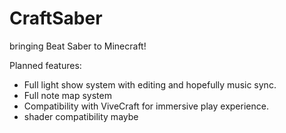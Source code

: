 # CraftSaber

bringing Beat Saber to Minecraft!

Planned features:
- Full light show system with editing and hopefully music sync.
- Full note map system
- Compatibility with ViveCraft for immersive play experience.
- shader compatibility maybe
